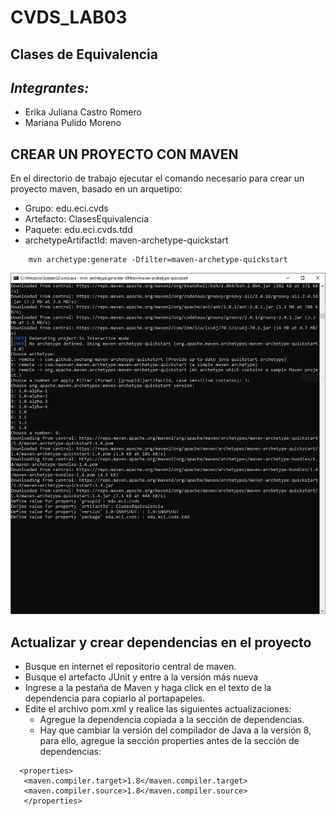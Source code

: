 # CVDS_LAB03
## Clases de Equivalencia
## ***Integrantes:***
- Erika Juliana Castro Romero
- Mariana Pulido Moreno
## **CREAR UN PROYECTO CON MAVEN** 
En el directorio de trabajo ejecutar el comando necesario para crear un proyecto maven, basado en un arquetipo:
* Grupo: edu.eci.cvds
* Artefacto: ClasesEquivalencia
* Paquete: edu.eci.cvds.tdd
* archetypeArtifactId: maven-archetype-quickstart
```
    mvn archetype:generate -Dfilter=maven-archetype-quickstart 
```
![1](https://github.com/MPulidoM/CVDS_LAB03/blob/main/Pantallazos/im1.PNG)

## **Actualizar y crear dependencias en el proyecto**
- Busque en internet el repositorio central de maven. 
- Busque el artefacto JUnit y entre a la versión más nueva 
- Ingrese a la pestaña de Maven y haga click en el texto de la dependencia para copiarlo al portapapeles. 
- Edite el archivo pom.xml y realice las siguientes actualizaciones: 
  - Agregue la dependencia copiada a la sección de dependencias. 
  - Hay que cambiar la versión del compilador de Java a la versión 8, para ello, agregue la sección properties antes de la sección de dependencias:
 ```
   <properties>        
    <maven.compiler.target>1.8</maven.compiler.target>                   
    <maven.compiler.source>1.8</maven.compiler.source>     
    </properties> 
```
